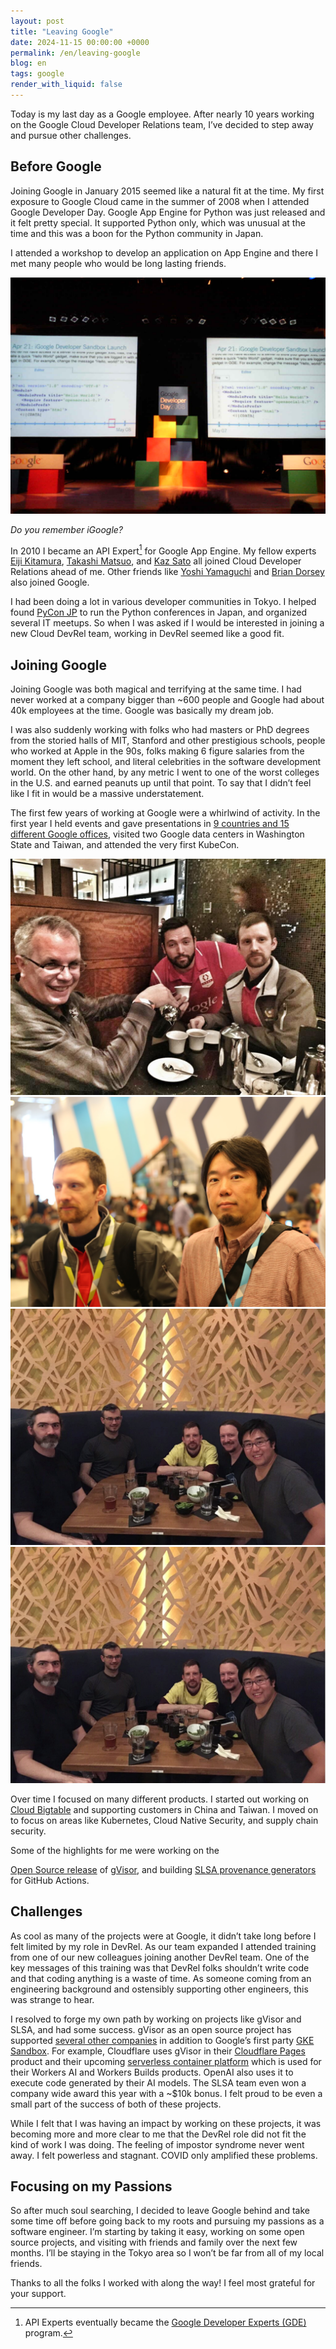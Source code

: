 ```yaml
---
layout: post
title: "Leaving Google"
date: 2024-11-15 00:00:00 +0000
permalink: /en/leaving-google
blog: en
tags: google
render_with_liquid: false
---
```


Today is my last day as a Google employee. After nearly 10 years working on the
Google Cloud Developer Relations team, I’ve decided to step away and pursue
other challenges.

## Before Google

Joining Google in January 2015 seemed like a natural fit at the time. My first
exposure to Google Cloud came in the summer of 2008 when I attended Google
Developer Day. Google App Engine for Python was just released and it felt
pretty special. It supported Python only, which was unusual at the time and
this was a boon for the Python community in Japan.

I attended a workshop to develop an application on App Engine and there I met
many people who would be long lasting friends.

![Google Developer Day 2008](/assets/images/2024-11-15-leaving-google/google-developer-day-2008.jpg "Google Developer Day 2008")

*Do you remember iGoogle?*

In 2010 I became an API Expert[^1] for Google App Engine. My fellow experts
[Eiji Kitamura](https://twitter.com/agektmr),
[Takashi Matsuo](https://twitter.com/tmatsuo), and
[Kaz Sato](https://twitter.com/kazunori_279) all joined Cloud Developer
Relations ahead of me. Other friends like
[Yoshi Yamaguchi](https://twitter.com/ymotongpoo) and
[Brian Dorsey](https://twitter.com/briandorsey) also joined Google.

I had been doing a lot in various developer communities in Tokyo. I helped
found [PyCon JP](https://www.pycon.jp/) to run the Python conferences in Japan,
and organized several IT meetups. So when I was asked if I would be interested
in joining a new Cloud DevRel team, working in DevRel seemed like a good fit.


## Joining Google

Joining Google was both magical and terrifying at the same time. I had never
worked at a company bigger than ~600 people and Google had about 40k employees
at the time. Google was basically my dream job.

I was also suddenly working with folks who had masters or PhD degrees from the
storied halls of MIT, Stanford and other prestigious schools, people who worked
at Apple in the 90s, folks making 6 figure salaries from the moment they left
school, and literal celebrities in the software development world. On the other
hand, by any metric I went to one of the worst colleges in the U.S. and earned
peanuts up until that point. To say that I didn’t feel like I fit in would be a
massive understatement.

The first few years of working at Google were a whirlwind of activity. In the
first year I held events and gave presentations in
[9 countries and 15 different Google offices](https://www.ianlewis.org/en/looking-back-my-first-year-google),
visited two Google data centers in Washington State and Taiwan, and attended
the very first KubeCon.


![Coffee with Googlers](/assets/images/2024-11-15-leaving-google/coffee-with-googlers.jpg "Coffee with Googlers")
![Me and Kaz](/assets/images/2024-11-15-leaving-google/ian-and-kaz.jpg "Me and Kaz")
![Eating out after KubeCon 2015](/assets/images/2024-11-15-leaving-google/kubecon-2015.jpg "Eating out after KubeCon 2015")
![Me and Monotaro at PyCon JP 2015](/assets/images/2024-11-15-leaving-google/kubecon-2015.jpg "Me and Monotaro at PyCon JP 2015")

Over time I focused on many different products. I started out working on
[Cloud Bigtable](https://cloud.google.com/bigtable?hl=en) and supporting
customers in China and Taiwan. I moved on to focus on areas like Kubernetes,
Cloud Native Security, and supply chain security.

Some of the highlights for me were working on the

[Open Source release](https://www.youtube.com/watch?v=TJJT8wc0T_c) of
[gVisor](https://gvisor.dev/), and building
[SLSA provenance generators](https://github.com/slsa-framework/slsa-github-generator)
for GitHub Actions.


## Challenges

As cool as many of the projects were at Google, it didn’t take long before I
felt limited by my role in DevRel. As our team expanded I attended training
from one of our new colleagues joining another DevRel team. One of the key
messages of this training was that DevRel folks shouldn’t write code and that
coding anything is a waste of time. As someone coming from an engineering
background and ostensibly supporting other engineers, this was strange to hear.

I resolved to forge my own path by working on projects like gVisor and SLSA,
and had some success. gVisor as an open source project has supported
[several other companies](https://gvisor.dev/users/) in addition to Google’s
first party [GKE Sandbox](https://cloud.google.com/kubernetes-engine/docs/concepts/sandbox-pods).
For example, Cloudflare uses gVisor in their
[Cloudflare Pages](https://blog.cloudflare.com/cloudflare-pages-build-improvements/)
product and their upcoming
[serverless container platform](https://blog.cloudflare.com/container-platform-preview/)
which is used for their Workers AI and Workers Builds products. OpenAI also uses it to
execute code generated by their AI models. The SLSA team even won a company wide award
this year with a ~$10k bonus. I felt proud to be even a small part of the success of
both of these projects.

While I felt that I was having an impact by working on these projects, it was
becoming more and more clear to me that the DevRel role did not fit the kind of
work I was doing. The feeling of impostor syndrome never went away. I felt
powerless and stagnant. COVID only amplified these problems.

## Focusing on my Passions

So after much soul searching, I decided to leave Google behind and take some
time off before going back to my roots and pursuing my passions as a software
engineer. I’m starting by taking it easy, working on some open source projects,
and visiting with friends and family over the next few months. I’ll be staying
in the Tokyo area so I won’t be far from all of my local friends.

Thanks to all the folks I worked with along the way! I feel most grateful for
your support.

[^1]: API Experts eventually became the [Google Developer Experts (GDE)](https://developers.google.com/community/experts) program.

